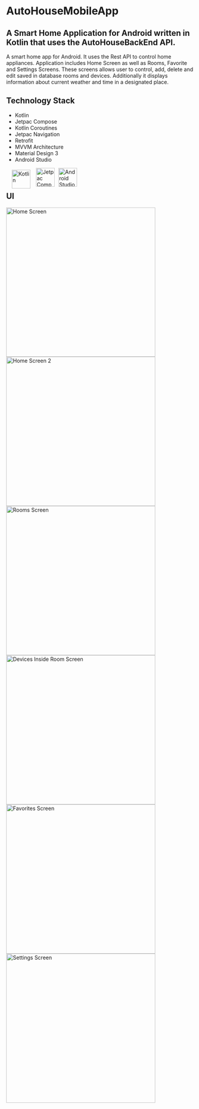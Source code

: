 
# AutoHouseMobileApp

## A Smart Home Application for Android written in Kotlin that uses the AutoHouseBackEnd API.

A smart home app for Android. It uses the Rest API to control home appliances. Application includes Home Screen as well as Rooms, Favorite and Settings Screens. These screens allows user to control, add, delete and edit saved in database rooms and devices. Additionally it displays information about current weather and time in a designated place.

## Technology Stack

* Kotlin
* Jetpac Compose
* Kotlin Coroutines
* Jetpac Navigation
* Retrofit
* MVVM Architecture
* Material Design 3
* Android Studio
<p>

<img align = "left" alt="Kotlin" width="50" style="margin-right:10px; padding: 5px; margin-left: 10px" src="https://cdn.jsdelivr.net/gh/devicons/devicon/icons/kotlin/kotlin-original.svg" />

<img align = "left" alt="Jetpac Compose" width="50" style="margin-right:10px;" src="https://3.bp.blogspot.com/-VVp3WvJvl84/X0Vu6EjYqDI/AAAAAAAAPjU/ZOMKiUlgfg8ok8DY8Hc-ocOvGdB0z86AgCLcBGAsYHQ/s1600/jetpack%2Bcompose%2Bicon_RGB.png" />

<img align = "left" alt="Android Studio" width="50" style="margin-right:10px;" src="https://cdn.jsdelivr.net/gh/devicons/devicon/icons/androidstudio/androidstudio-original.svg" />

</p>
<br>
<br>

##  UI
<p>
<img align = "left" src="./assets/github/Home1.png" alt="Home Screen" width="400" />

<img align = "left" src="./assets/github/Home2.png" alt="Home Screen 2" width="400"
/>
</p>

<p>
<img align = "left" src="./assets/github/Rooms1.png" alt="Rooms Screen" width="400" />

<img align = "left" src="./assets/github/Rooms2.png" alt="Devices Inside Room Screen" width="400"
/>
</p>

<p>
<img align = "left" src="./assets/github/Favorites.png" alt="Favorites Screen" width="400" />

<img align = "left" src="./assets/github/Settings.png" alt="Settings Screen" width="400"
/>
</p>



